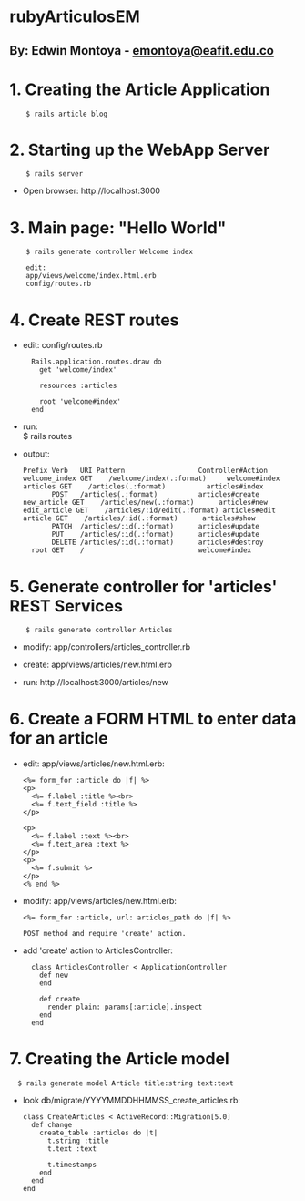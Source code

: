# rubyArticulosEM
## By: Edwin Montoya - emontoya@eafit.edu.co

# 1. Creating the Article Application

        $ rails article blog

# 2. Starting up the WebApp Server

        $ rails server

* Open browser: http://localhost:3000

# 3. Main page: "Hello World"

        $ rails generate controller Welcome index

        edit:
        app/views/welcome/index.html.erb
        config/routes.rb

# 4. Create REST routes        

* edit: config/routes.rb

        Rails.application.routes.draw do
          get 'welcome/index'

          resources :articles

          root 'welcome#index'
        end

* run:    
        $ rails routes

* output:

      Prefix Verb   URI Pattern                  Controller#Action
      welcome_index GET    /welcome/index(.:format)     welcome#index
      articles GET    /articles(.:format)          articles#index
             POST   /articles(.:format)          articles#create
      new_article GET    /articles/new(.:format)      articles#new
      edit_article GET    /articles/:id/edit(.:format) articles#edit
      article GET    /articles/:id(.:format)      articles#show
             PATCH  /articles/:id(.:format)      articles#update
             PUT    /articles/:id(.:format)      articles#update
             DELETE /articles/:id(.:format)      articles#destroy
        root GET    /                            welcome#index

# 5. Generate controller for 'articles' REST Services

        $ rails generate controller Articles

* modify: app/controllers/articles_controller.rb
* create: app/views/articles/new.html.erb    

* run: http://localhost:3000/articles/new    

# 6. Create a FORM HTML to enter data for an article

* edit: app/views/articles/new.html.erb:

      <%= form_for :article do |f| %>
      <p>
        <%= f.label :title %><br>
        <%= f.text_field :title %>
      </p>

      <p>
        <%= f.label :text %><br>
        <%= f.text_area :text %>
      </p>
      <p>
        <%= f.submit %>
      </p>
      <% end %>

* modify: app/views/articles/new.html.erb:

      <%= form_for :article, url: articles_path do |f| %>

      POST method and require 'create' action.

* add 'create' action to ArticlesController:

        class ArticlesController < ApplicationController
          def new
          end

          def create
            render plain: params[:article].inspect
          end
        end     

# 7. Creating the Article model

      $ rails generate model Article title:string text:text

* look db/migrate/YYYYMMDDHHMMSS_create_articles.rb:

      class CreateArticles < ActiveRecord::Migration[5.0]
        def change
          create_table :articles do |t|
            t.string :title
            t.text :text

            t.timestamps
          end
        end
      end
